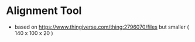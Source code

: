 
# Alignment Tool
* based on https://www.thingiverse.com/thing:2796070/files but smaller ( 140 x 100 x 20 )
